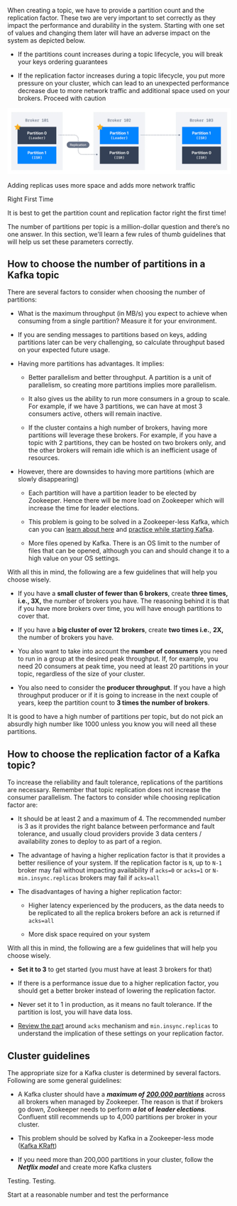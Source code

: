 When creating a topic, we have to provide a partition count and the replication factor. These two are very important to set correctly as they impact the performance and durability in the system. Starting with one set of values and changing them later will have an adverse impact on the system as depicted below.

- If the partitions count increases during a topic lifecycle, you will break your keys ordering guarantees

- If the replication factor increases during a topic lifecycle, you put more pressure on your cluster, which can lead to an unexpected performance decrease due to more network traffic and additional space used on your brokers. Proceed with caution

![Adv_KT_Choosing_Rep_Factor_1.webp](markdown-images/Adv_KT_Choosing_Rep_Factor_1.webp)

Adding replicas uses more space and adds more network traffic

Right First Time

It is best to get the partition count and replication factor right the first time!

The number of partitions per topic is a million-dollar question and there’s no one answer. In this section, we'll learn a few rules of thumb guidelines that will help us set these parameters correctly.

## How to choose the number of partitions in a Kafka topic

There are several factors to consider when choosing the number of partitions:

- What is the maximum throughput (in MB/s) you expect to achieve when consuming from a single partition? Measure it for your environment.

- If you are sending messages to partitions based on keys, adding partitions later can be very challenging, so calculate throughput based on your expected future usage.

- Having more partitions has advantages. It implies:
  
  - Better parallelism and better throughput. A partition is a unit of parallelism, so creating more partitions implies more parallelism.
  
  - It also gives us the ability to run more consumers in a group to scale. For example, if we have 3 partitions, we can have at most 3 consumers active, others will remain inactive.
  
  - If the cluster contains a high number of brokers, having more partitions will leverage these brokers. For example, if you have a topic with 2 partitions, they can be hosted on two brokers only, and the other brokers will remain idle which is an inefficient usage of resources.

- However, there are downsides to having more partitions (which are slowly disappearing)
  
  - Each partition will have a partition leader to be elected by Zookeeper. Hence there will be more load on Zookeeper which will increase the time for leader elections.
  
  - This problem is going to be solved in a Zookeeper-less Kafka, which can you can [learn about here](https://www.conduktor.io/kafka/kafka-kraft-mode/) and [practice while starting Kafka](https://www.conduktor.io/kafka/starting-kafka/).
  
  - More files opened by Kafka. There is an OS limit to the number of files that can be opened, although you can and should change it to a high value on your OS settings.

With all this in mind, the following are a few guidelines that will help you choose wisely.

- If you have a **small cluster of fewer than 6 brokers**, create **three times, i.e., 3X,** the number of brokers you have. The reasoning behind it is that if you have more brokers over time, you will have enough partitions to cover that.

- If you have a **big cluster of over 12 brokers**, create **two times i.e.**, **2X,** the number of brokers you have.

- You also want to take into account the **number of consumers** you need to run in a group at the desired peak throughput. If, for example, you need 20 consumers at peak time, you need at least 20 partitions in your topic, regardless of the size of your cluster.

- You also need to consider the **producer throughput**. If you have a high throughput producer or if it is going to increase in the next couple of years, keep the partition count to **3 times the number of brokers**.

It is good to have a high number of partitions per topic, but do not pick an absurdly high number like 1000 unless you know you will need all these partitions.

## How to choose the replication factor of a Kafka topic?

To increase the reliability and fault tolerance, replications of the partitions are necessary. Remember that topic replication does not increase the consumer parallelism. The factors to consider while choosing replication factor are:

- It should be at least 2 and a maximum of 4. The recommended number is 3 as it provides the right balance between performance and fault tolerance, and usually cloud providers provide 3 data centers / availability zones to deploy to as part of a region.

- The advantage of having a higher replication factor is that it provides a better resilience of your system. If the replication factor is `N`, up to `N-1` broker may fail without impacting availability if `acks=0` or `acks=1` or `N-min.insync.replicas` brokers may fail if `acks=all`

- The disadvantages of having a higher replication factor:
  
  - Higher latency experienced by the producers, as the data needs to be replicated to all the replica brokers before an ack is returned if `acks=all`
  
  - More disk space required on your system

With all this in mind, the following are a few guidelines that will help you choose wisely.

- **Set it to 3** to get started (you must have at least 3 brokers for that)

- If there is a performance issue due to a higher replication factor, you should get a better broker instead of lowering the replication factor.

- Never set it to 1 in production, as it means no fault tolerance. If the partition is lost, you will have data loss.

- [Review the part](https://www.conduktor.io/kafka/kafka-topic-configuration-min-insync-replicas/) around `acks` mechanism and `min.insync.replicas` to understand the implication of these settings on your replication factor.

## Cluster guidelines

The appropriate size for a Kafka cluster is determined by several factors. Following are some general guidelines:

- A Kafka cluster should have a **_maximum of_** [**_200,000 partitions_**](https://blogs.apache.org/kafka/entry/apache-kafka-supports-more-partitions) across all brokers when managed by Zookeeper. The reason is that if brokers go down, Zookeeper needs to perform **_a lot_** **of** **_leader elections_**. Confluent still recommends up to 4,000 partitions per broker in your cluster.

- This problem should be solved by Kafka in a Zookeeper-less mode ([Kafka KRaft](https://www.conduktor.io/kafka/kafka-kraft-mode/))

- If you need more than 200,000 partitions in your cluster, follow the **_Netflix model_** and create more Kafka clusters

Testing. Testing.

Start at a reasonable number and test the performance